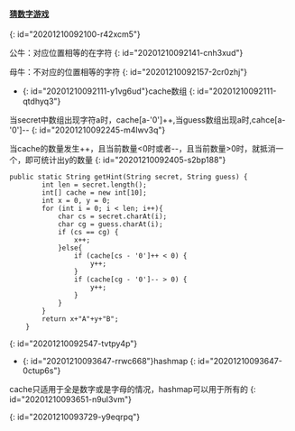 #### [猜数字游戏](https://leetcode-cn.com/problems/bulls-and-cows/)
{: id="20201210092100-r42xcm5"}

公牛：对应位置相等的在字符
{: id="20201210092141-cnh3xud"}

母牛：不对应的位置相等的字符
{: id="20201210092157-2cr0zhj"}

* {: id="20201210092111-y1vg6ud"}cache数组
{: id="20201210092111-qtdhyq3"}

当secret中数组出现字符a时，cache[a-'0']++,当guess数组出现a时,cahce[a-'0']--
{: id="20201210092245-m4lwv3q"}

当cache的数量发生++，且当前数量<0时或者--，且当前数量>0时，就抵消一个，即可统计出y的数量
{: id="20201210092405-s2bp188"}

```
public static String getHint(String secret, String guess) {
        int len = secret.length();
        int[] cache = new int[10];
        int x = 0, y = 0;
        for (int i = 0; i < len; i++){
            char cs = secret.charAt(i);
            char cg = guess.charAt(i);
            if (cs == cg) {
                x++;
            }else{
                if (cache[cs - '0']++ < 0) {
                    y++;
                }
                if (cache[cg - '0']-- > 0) {
                    y++;
                }
            }
        }
        return x+"A"+y+"B";
    }
```
{: id="20201210092547-tvtpy4p"}

* {: id="20201210093647-rrwc668"}hashmap
{: id="20201210093647-0ctup6s"}

cache只适用于全是数字或是字母的情况，hashmap可以用于所有的
{: id="20201210093651-n9ul3vm"}

{: id="20201210093729-y9eqrpq"}

